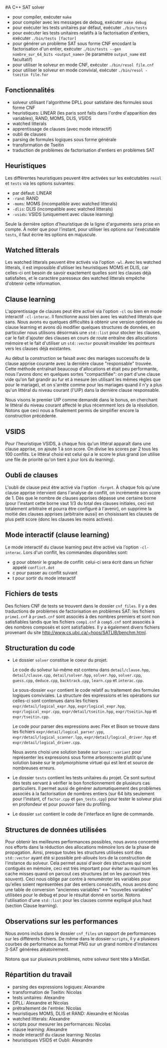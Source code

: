 #A C++ SAT solver

* pour compiler, exécuter `make`
* pour compiler avec les messages de debug, exécuter `make debug`
* pour exécuter les tests unitaires par défaut, exécuter `./bin/tests`
* pour exécuter les tests unitaires relatifs à la factorisation d'entiers, exécuter `./bin/tests [factor]`
* pour générer un problème SAT sous forme CNF encodant la factorisation d'un entier, exécuter `./bin/tests --gen nombre_sur_64_bits <output_name>` (le paramètre `output_name` est facultatif)
* pour utiliser le solveur en mode CNF, exécuter `./bin/resol file.cnf`
* pour utiliser le solveur en mode convivial, exécuter `./bin/resol -tseitin file.for`

## Fonctionnalités
* solveur utilisant l'algorithme DPLL pour satisfaire des formules sous forme CNF
* heuristiques: LINEAR (les paris sont faits dans l'ordre d'apparition des variables), RAND, MOMS, DLIS,
VSIDS
* watched litterals
* apprentissage de clauses (avec mode interactif)
* oubli de clauses
* parsing de formules logiques sous forme générale
* transformation de Tseitin
* traduction de problèmes de factorisation d'entiers en problèmes SAT

## Heuristiques
Les différentes heuristiques peuvent être activées sur les exécutables `resol` et `tests` via les options
suivantes:
* par défaut: LINEAR
* `-rand`: RAND
* `-moms`: MOMS (incompatible avec watched litterals)
* `-dlis`: DLIS (incompatible avec watched litterals)
* `-vsids`: VSIDS (uniquement avec clause learning)

Seule la dernière option d'heuristique de la ligne d'arguments sera prise en compte.
À noter que pour l'instant, pour utiliser les options sur l'exécutable `tests`, il faut écrire les options
en majuscule.

## Watched litterals
Les watched litterals peuvent être activés via l'option `-wl`.
Avec les watched litterals, il est impossible d'utiliser les heuristiques MOMS et DLIS, car celles-ci ont
besoin de savoir exactement quelles sont les clauses déjà satisfaites, et le caractère paresseux des
watched litterals empêche d'obtenir cette information.

## Clause learning
L'apprentissage de clauses peut être activé via l'option `-cl` ou bien en mode interactif `-cl-interac`.
Il fonctionne aussi bien avec les watched litterals que sans. Nous avons eu quelques difficultés à
obtenir une version optimisée du clause learning et avons dû modifier quelques structures de données,
en particulier nous utilisons désormais une `std::list` pour stocker les clauses, car le fait d'ajouter
des clauses en cours de route entraîne des allocations mémoire et le fait d'utiliser un `std::vector`
pouvait invalider les pointeurs vers les clauses déjà existantes.

Au début la construction se faisait avec des mariages successifs de la clause apprise courante avec
la dernière clause "responsable" trouvée. Cette méthode entraînait beaucoup d'allocations et était
peu performante, nous l'avons donc en quelques sortes "compactifiée": on part d'une clause vide
qu'on fait grandir au fur et à mesure (en utilisant les mêmes règles que pour le mariage), et on
s'arrête comme pour les mariages quand il n'y a plus qu'un littéral du niveau courant (l'UIP) dans
la dernière clause responsable.

Nous visons le premier UIP comme demandé dans le bonus, en cherchant le littéral du niveau courant
affecté le plus récemment lors de la résolution. Notons que ceci nous a finalement permis de simplifier
encore la construction précédente.

## VSIDS
Pour l'heuristique VSIDS, à chaque fois qu'un littéral apparaît dans une clause apprise, on ajoute
1 à son score. On divise les scores par 2 tous les 100 conflits. Le littéral choisi est celui qui
a le score le plus grand (on utilise une file de priorité qu'on tient à jour lors du learning).

## Oubli de clauses
L'oubli de clause peut être activé via l'option `-forget`.
À chaque fois qu'une clause apprise intervient dans l'analyse de conflit, on incrémente son score
de 1. Dès que le nombre de clauses apprises dépasse une certaine borne (pour l'instant cette borne
vaut 1/3 du total des clauses initiales, ceci est totalement arbitraire et pourra être configuré à
l'avenir), on supprime la moitié des clauses apprises (arbitraire aussi) en choisissant les clauses
de plus petit score (donc les clauses les moins actives).

## Mode interactif (clause learning)
Le mode interactif du clause learning peut être activé via l'option `-cl-interac`. Lors d'un conflit,
les commandes disponibles sont:
* g pour obtenir le graphe de conflit: celui-ci sera écrit dans un fichier appelé `conflict.dot`
* c pour passer au conflit suivant
* t pour sortir du mode interactif

## Fichiers de tests
Des fichiers CNF de tests se trouvent dans le dossier `cnf_files`. Il y a
des traductions de problèmes de factorisation en problèmes SAT: les fichiers
`prime1.cnf` à `prime5.cnf` sont associés à des nombres premiers et sont non
satisfiables tandis que les fichiers `comp1.cnf` à `comp5.cnf` sont associés à des nombres
composés et sont satisfiables. Il y a également divers fichiers provenant du site
http://www.cs.ubc.ca/~hoos/SATLIB/benchm.html.

## Structuration du code
* Le dossier `solver` constitue le coeur du projet.

    Le code du solveur lui-même est contenu dans `detail/clause.hpp`, `detail/clause.cpp`,
    `detail/solver.hpp`, `solver.hpp`, `solver.cpp`, `guess.cpp`, `deduce.cpp`,
    `backtrack.cpp`, `learn.cpp` et `interac.cpp`.

    Le sous-dossier `expr` contient le code relatif au traitement des formules logiques conviviales. La structure des expressions et les opérations sur celles-ci sont contenues dans les fichiers `expr/detail/logical_expr.hpp`, `expr/logical_expr.hpp`, `expr/logical_expr.cpp`, `expr/detail/tseitin.hpp`, `expr/tseitin.hpp` et `expr/tseitin.cpp`.

    Le code pour parser des expressions avec Flex et Bison se trouve dans les fichiers `expr/detail/logical_parser.ypp`, `expr/detail/logical_scanner.lpp`, `expr/detail/logical_driver.hpp` et `expr/detail/logical_driver.cpp`.

    Nous avons choisi une solution basée sur `boost::variant` pour représenter les expressions sous forme arborescente plutôt qu'une solution basée sur le polymorphisme virtuel qui est lent et source de nombreuses erreurs.

* Le dossier `tests` contient les tests unitaires du projet. Ce sont surtout des tests servant à vérifier le bon fonctionnement de plusieurs cas particuliers. Il permet aussi de générer automatiquement des problèmes associés à la factorisation de nombres entiers (sur 64 bits seulement pour l'instant, cf `factor.cpp` et `gen_tests.cpp`) pour tester le solveur plus en profondeur et pour pouvoir faire du profiling.

* Le dossier `sat` contient le code de l'interface en ligne de commande.

## Structures de données utilisées
Pour obtenir les meilleures performances possibles, nous avons concentré nos efforts dans la réduction des allocations mémoire
lors de la phase de propagation. Ainsi, presque toutes les structures utilisées sont des `std::vector` ayant
été si possible pré-alloués lors de la construction de l'instance du solveur. Cela permet aussi d'avoir des structures qui sont contiguës en mémoire, ceci est très important pour éviter au maximum les cache misses quand on parcout ces structures (et on les parcourt très souvent). Ceci nous oblige par contre à renuméroter les variables pour qu'elles soient représentées par des entiers
consécutifs, nous avons donc une table de conversion "anciennes variables" <-> "nouvelles variables" utilisées pour le debug et
pour le résultat donné en sortie. Notons l'utilisation d'une `std::list` pour les clauses comme expliqué plus haut
(section Clause learning).

## Observations sur les performances
Nous avons inclus dans le dossier `cnf_files` un rapport de performances sur les différents fichiers. De même dans le dossier
`scripts`, il y a plusieurs courbes de performance au format PNG sur un grand nombre d'instances 3-SAT générées aléatoirement.

Notons que sur plusieurs problèmes, notre solveur tient tête à MiniSat.

## Répartition du travail
* parsing des expressions logiques: Alexandre
* transformation de Tseitin: Nicolas
* tests unitaires: Alexandre
* DPLL: Alexandre et Nicolas
* prétraitement de l'entrée: Nicolas
* heuristiques MOMS, DLIS et RAND: Alexandre et Nicolas
* watched litterals: Alexandre
* scripts pour mesurer les performances: Nicolas
* clause learning: Alexandre
* mode interactif du clause learning: Nicolas
* heuristiques VSIDS et Oubli: Alexandre

